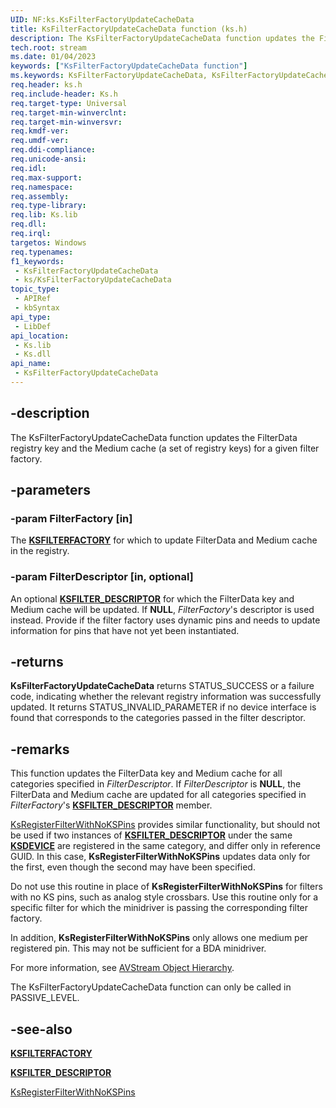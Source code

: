 ```yaml
---
UID: NF:ks.KsFilterFactoryUpdateCacheData
title: KsFilterFactoryUpdateCacheData function (ks.h)
description: The KsFilterFactoryUpdateCacheData function updates the FilterData registry key and the Medium cache (a set of registry keys) for a given filter factory.
tech.root: stream
ms.date: 01/04/2023
keywords: ["KsFilterFactoryUpdateCacheData function"]
ms.keywords: KsFilterFactoryUpdateCacheData, KsFilterFactoryUpdateCacheData function [Streaming Media Devices], avfunc_2fdbd12c-b074-415e-8de3-bfbe61ef198a.xml, ks/KsFilterFactoryUpdateCacheData, stream.ksfilterfactoryupdatecachedata
req.header: ks.h
req.include-header: Ks.h
req.target-type: Universal
req.target-min-winverclnt:
req.target-min-winversvr: 
req.kmdf-ver: 
req.umdf-ver: 
req.ddi-compliance: 
req.unicode-ansi: 
req.idl: 
req.max-support: 
req.namespace: 
req.assembly: 
req.type-library: 
req.lib: Ks.lib
req.dll: 
req.irql: 
targetos: Windows
req.typenames: 
f1_keywords:
 - KsFilterFactoryUpdateCacheData
 - ks/KsFilterFactoryUpdateCacheData
topic_type:
 - APIRef
 - kbSyntax
api_type:
 - LibDef
api_location:
 - Ks.lib
 - Ks.dll
api_name:
 - KsFilterFactoryUpdateCacheData
---
```


## -description

The KsFilterFactoryUpdateCacheData function updates the FilterData registry key and the Medium cache (a set of registry keys) for a given filter factory.

## -parameters

### -param FilterFactory [in]

The [**KSFILTERFACTORY**](./ns-ks-_ksfilterfactory.md) for which to update FilterData and Medium cache in the registry.

### -param FilterDescriptor [in, optional]

An optional [**KSFILTER_DESCRIPTOR**](./ns-ks-_ksfilter_descriptor.md) for which the FilterData key and Medium cache will be updated. If **NULL**, *FilterFactory*'s descriptor is used instead. Provide if the filter factory uses dynamic pins and needs to update information for pins that have not yet been instantiated.

## -returns

**KsFilterFactoryUpdateCacheData** returns STATUS_SUCCESS or a failure code, indicating whether the relevant registry information was successfully updated. It returns STATUS_INVALID_PARAMETER if no device interface is found that corresponds to the categories passed in the filter descriptor.

## -remarks

This function updates the FilterData key and Medium cache for all categories specified in *FilterDescriptor*. If *FilterDescriptor* is **NULL**, the FilterData and Medium cache are updated for all categories specified in *FilterFactory*'s [**KSFILTER_DESCRIPTOR**](./ns-ks-_ksfilter_descriptor.md) member.

[KsRegisterFilterWithNoKSPins](./nf-ks-ksregisterfilterwithnokspins.md) provides similar functionality, but should not be used if two instances of [**KSFILTER_DESCRIPTOR**](./ns-ks-_ksfilter_descriptor.md) under the same [**KSDEVICE**](./ns-ks-_ksdevice.md) are registered in the same category, and differ only in reference GUID. In this case, **KsRegisterFilterWithNoKSPins** updates data only for the first, even though the second may have been specified.

Do not use this routine in place of **KsRegisterFilterWithNoKSPins** for filters with no KS pins, such as analog style crossbars. Use this routine only for a specific filter for which the minidriver is passing the corresponding filter factory.

In addition, **KsRegisterFilterWithNoKSPins** only allows one medium per registered pin. This may not be sufficient for a BDA minidriver.

For more information, see [AVStream Object Hierarchy](/windows-hardware/drivers/stream/avstream-object-hierarchy).

The KsFilterFactoryUpdateCacheData function can only be called in PASSIVE_LEVEL.

## -see-also

[**KSFILTERFACTORY**](./ns-ks-_ksfilterfactory.md)

[**KSFILTER_DESCRIPTOR**](./ns-ks-_ksfilter_descriptor.md)

[KsRegisterFilterWithNoKSPins](./nf-ks-ksregisterfilterwithnokspins.md)
